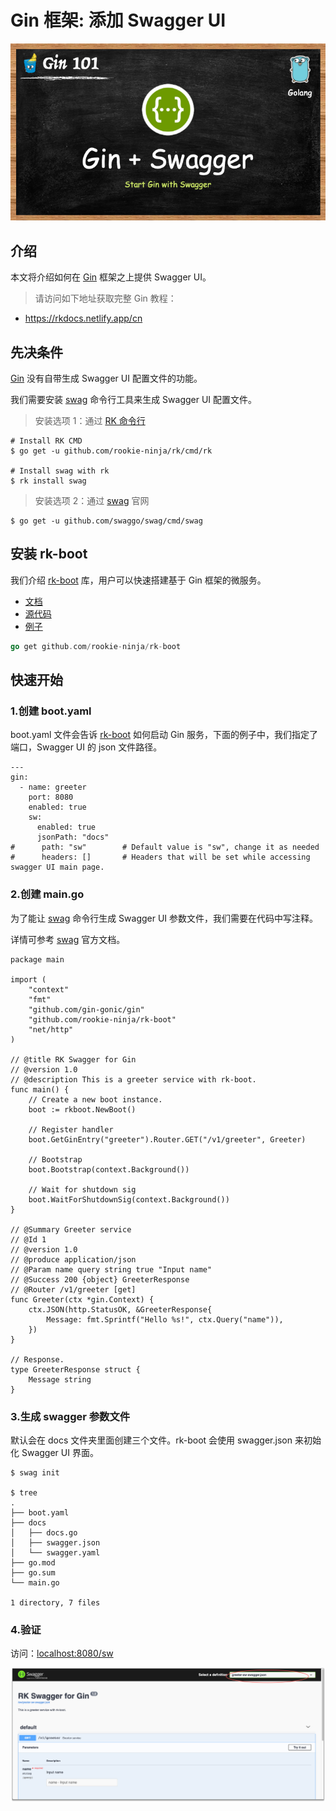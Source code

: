 # Gin 框架: 添加 Swagger UI

![image](img/gin-sw-logo.png)

## 介绍
本文将介绍如何在 [Gin](https://github.com/gin-gonic/gin) 框架之上提供 Swagger UI。

> 请访问如下地址获取完整 Gin 教程：
>
- https://rkdocs.netlify.app/cn

## 先决条件
[Gin](https://github.com/gin-gonic/gin) 没有自带生成 Swagger UI 配置文件的功能。

我们需要安装 [swag](https://github.com/swaggo/swag) 命令行工具来生成 Swagger UI 配置文件。

> 安装选项 1：通过 [RK 命令行](https://github.com/rookie-ninja/rk)

```
# Install RK CMD
$ go get -u github.com/rookie-ninja/rk/cmd/rk

# Install swag with rk
$ rk install swag
```

> 安装选项 2：通过 [swag](https://github.com/swaggo/swag) 官网

```
$ go get -u github.com/swaggo/swag/cmd/swag
```

## 安装 rk-boot
我们介绍 [rk-boot](https://github.com/rookie-ninja/rk-boot) 库，用户可以快速搭建基于 Gin 框架的微服务。

- [文档](https://rkdocs.netlify.app/cn/)
- [源代码](https://github.com/rookie-ninja/rk-boot)
- [例子](https://rkdocs.netlify.app/cn/docs/bootstrapper/user-guide/gin-golang/basic/swagger-ui/)

```go
go get github.com/rookie-ninja/rk-boot
```

## 快速开始
### 1.创建 boot.yaml
boot.yaml 文件会告诉 [rk-boot](https://github.com/rookie-ninja/rk-boot) 如何启动 Gin 服务，下面的例子中，我们指定了端口，Swagger UI 的 json 文件路径。

```
---
gin:
  - name: greeter
    port: 8080
    enabled: true
    sw:
      enabled: true
      jsonPath: "docs"
#      path: "sw"        # Default value is "sw", change it as needed
#      headers: []       # Headers that will be set while accessing swagger UI main page.
```

### 2.创建 main.go 
为了能让 [swag](https://github.com/swaggo/swag) 命令行生成 Swagger UI 参数文件，我们需要在代码中写注释。

详情可参考 [swag](https://github.com/swaggo/swag) 官方文档。

```
package main

import (
	"context"
	"fmt"
	"github.com/gin-gonic/gin"
	"github.com/rookie-ninja/rk-boot"
	"net/http"
)

// @title RK Swagger for Gin
// @version 1.0
// @description This is a greeter service with rk-boot.
func main() {
	// Create a new boot instance.
	boot := rkboot.NewBoot()

	// Register handler
	boot.GetGinEntry("greeter").Router.GET("/v1/greeter", Greeter)

	// Bootstrap
	boot.Bootstrap(context.Background())

	// Wait for shutdown sig
	boot.WaitForShutdownSig(context.Background())
}

// @Summary Greeter service
// @Id 1
// @version 1.0
// @produce application/json
// @Param name query string true "Input name"
// @Success 200 {object} GreeterResponse
// @Router /v1/greeter [get]
func Greeter(ctx *gin.Context) {
	ctx.JSON(http.StatusOK, &GreeterResponse{
		Message: fmt.Sprintf("Hello %s!", ctx.Query("name")),
	})
}

// Response.
type GreeterResponse struct {
	Message string
}
```

### 3.生成 swagger 参数文件
默认会在 docs 文件夹里面创建三个文件。rk-boot 会使用 swagger.json 来初始化 Swagger UI 界面。

```
$ swag init

$ tree
.
├── boot.yaml
├── docs
│   ├── docs.go
│   ├── swagger.json
│   └── swagger.yaml
├── go.mod
├── go.sum
└── main.go

1 directory, 7 files
```

### 4.验证 
访问：[localhost:8080/sw](http://localhost:8080/sw)

![image](img/gin-sw-api.png)